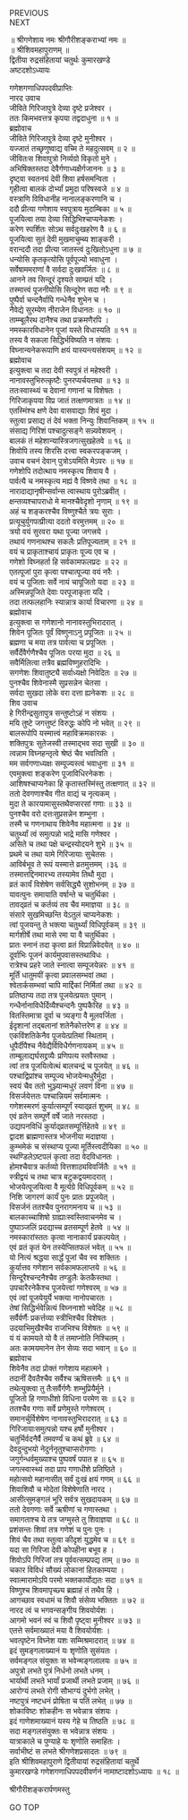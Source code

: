PREVIOUS  
NEXT  
  
॥ श्रीगणेशाय नमः श्रीगौरीशङ्कराभ्यां नमः ॥  
॥ श्रीशिवमहापुराणम् ॥  
द्वितीया रुद्रसंहितायां चतुर्थः कुमारखण्डे  
अष्टदशोऽध्यायः  
  
गणेशगणाधिपपदवीप्राप्तिः  
नारद उवाच  
जीविते गिरिजापुत्रे देव्या दृष्टे प्रजेश्वर ।  
ततः किमभवत्तत्र कृपया तद्वदाधुना ॥ १ ॥  
ब्रह्मोवाच  
जीविते गिरिजापुत्रे देव्या दृष्टे मुनीश्वर ।  
यज्जातं तच्छृणुष्वाद्य वच्मि ते महदुत्सवम् ॥ २ ॥  
जीवितःस शिवापुत्रो निर्व्यग्रो विकृतो मुने ।  
अभिषिक्तस्तदा देवैर्गणाध्यक्षैर्गजाननः ॥ ३ ॥  
दृष्ट्वा स्वतनयं देवी शिवा हर्षसमन्विता ।  
गृहीत्वा बालकं दोर्भ्यां प्रमुदा परिषस्वजे ॥ ४ ॥  
वस्त्राणि विविधानीह नानालङ्‌करणानि च ।  
ददौ प्रीत्या गणेशाय स्वपुत्राय मुदाम्बिका ॥ ५ ॥  
पूजयित्वा तया देव्या सिद्धिभिश्चाप्यनेकशः ।  
करेण स्पर्शितः सोऽथ सर्वदुःखहरेण वै ॥ ६ ॥  
पूजयित्वा सुतं देवी मुखमाचुम्ब्य शाङ्‌करी ।  
वरान्ददौ तदा प्रीत्या जातस्त्वं दुःखितोऽधुना ॥ ७ ॥  
धन्योसि कृतकृत्योसि पूर्वपूज्यो भवाधुना ।  
सर्वेषाममराणां वै सर्वदा दुःखवर्जितः ॥ ८ ॥  
आनने तव सिन्दूरं दृश्यते साम्प्रतं यदि ।  
तस्मात्त्वं पूजनीयोसि सिन्दूरेण सदा नरैः ॥ ९ ॥  
पुष्पैर्वा चन्दनैर्वापि गन्धेनैव शुभेन च ।  
नैवेद्ये सुरम्येण नीराजेन विधानतः ॥ १० ॥  
ताम्म्बूलैरथ दानैश्च तथा प्रक्रमणैरपि ।  
नमस्कारविधानेन पूजां यस्ते विधास्यति ॥ ११ ॥  
तस्य वै सकला सिद्धिर्भविष्यति न संशयः ।  
विघ्नान्यनेकरूपाणि क्षयं यास्यन्त्यसंशयम् ॥ १२ ॥  
ब्रह्मोवाच  
इत्युक्त्वा च तदा देवी स्वपुत्रं तं महेश्वरी ।  
नानावस्तुभिरुत्कृष्टैः पुनरप्यर्चयत्तथा ॥ १३ ॥  
ततःस्वास्थ्यं च देवानां गणानां च विशेषतः ।  
गिरिजाकृपया विप्र जातं तत्क्षणमात्रतः ॥ १४ ॥  
एतस्मिंश्च क्षणे देवा वासवाद्याः शिवं मुदा ।  
स्तुत्वा प्रसाद्य तं देवं भक्ता निन्युः शिवान्तिकम् ॥ १५ ॥  
संसाद्य गिरिशं पश्चादुत्सङ्‌गे सन्न्यवेशयन् ।  
बालकं तं महेशान्यास्त्रिजगत्सुखहेतवे ॥ १६ ॥  
शिवोपि तस्य शिरसि दत्त्वा स्वकरपङ्‌कजम् ।  
उवाच वचनं देवान् पुत्रोऽयमिति मेऽपरः ॥ १७ ॥  
गणेशोपि तदोत्थाय नमस्कृत्य शिवाय वै ।  
पार्वत्यै च नमस्कृत्य मह्यं वै विष्णवे तथा ॥ १८ ॥  
नारादाद्यानृषीन्सर्वान्स त्वास्थाय पुरोऽब्रवीत् ।  
क्षन्तव्यश्चापराधो मे मानश्चैवेदृशो नृणाम् ॥ १९ ॥  
अहं च शङ्करश्चैव विष्णुश्चैते त्रयः सुराः ।  
प्रत्यूचुर्युगपत्प्रीत्या ददतो वरमुत्तमम् ॥ २० ॥  
त्रयो वयं सुरवरा यथा पूज्या जगत्त्रये ।  
तथायं गणनाथश्च सकलैः प्रतिपूज्यताम् ॥ २१ ॥  
वयं च प्राकृताश्चायं प्राकृतः पूज्य एव च ।  
गणेशो विघ्नहर्ता हि सर्वकामफलप्रदः ॥ २२ ॥  
एतत्पूजां पुरा कृत्वा पश्चात्पूज्या वयं नरैः ।  
वयं च पूजिताः सर्वे नायं चापूजितो यदा ॥ २३ ॥  
अस्मिन्नपूजिते देवाः परपूजाकृता यदि ।  
तदा तत्फलहानिः स्यान्नात्र कार्या विचारणा ॥ २४ ॥  
ब्रह्मोवाच  
इत्युक्त्वा स गणेशानो नानावस्तुभिरादरात् ।  
शिवेन पूजितः पूर्वं विष्णुनाऽनु प्रपूजितः ॥ २५ ॥  
ब्रह्मणा च मया तत्र पार्वत्या च प्रपूजितः ।  
सर्वैर्देवैर्गणैश्चैव पूजितः परया मुदा ॥ २६ ॥  
सवैर्मिलित्वा तत्रैव ब्रह्मविष्णुहरादिभिः ।  
सगणेशः शिवातुष्ट्यै सर्वाध्यक्षो निवेदितः ॥ २७ ॥  
पुनश्चैव शिवेनास्मै सुप्रसन्नेन चेतसा ।  
सर्वदा सुखदा लोके वरा दत्ता ह्यनेकशः ॥ २८ ॥  
शिव उवाच  
हे गिरीन्द्रसुतापुत्र सन्तुष्टोऽहं न संशयः ।  
मयि तुष्टे जगत्तुष्टं विरुद्धः कोपि नो भवेत् ॥ २९ ॥  
बालरूपोपि यस्मात्त्वं महाविक्रमकारकः ।  
शक्तिपुत्रः सुतेजस्वी तस्माद्‌भव सदा सुखी ॥ ३० ॥  
त्वन्नाम विघ्नहन्तृत्वे श्रेष्ठं चैव भवत्विति ।  
मम सर्वगणाध्यक्षः सम्पूज्यस्त्वं भवाधुना ॥ ३१ ॥  
एवमुक्त्वा शङ्करेण पूजाविधिरनेकशः ।  
आशिषश्चाप्यनेका हि कृतास्तस्मिंस्तु तत्क्षणात् ॥ ३२ ॥  
ततो देवगणाश्चैव गीत वाद्यं च नृत्यकम् ।  
मुदा ते कारयामासुस्तथैवप्सरसां गणाः ॥ ३३ ॥  
पुनश्चैव वरो दत्तःसुप्रसन्नेन शम्भुना ।  
तस्मै च गणनाथाय शिवेनैव महात्मना ॥ ३४ ॥  
चतुर्थ्यां त्वं समुत्पन्नो भाद्रे मासि गणेश्वर ।  
असिते च तथा पक्षे चन्द्रस्योदयने शुभे ॥ ३५ ॥  
प्रथमे च तथा यामे गिरिजायाः सुचेतसः ।  
आविर्बभूव ते रूपं यस्मात्ते व्रतमुत्तमम् ।३६ ॥  
तस्मात्तद्दिनमारभ्य तस्यामेव तिथौ मुदा ।  
व्रतं कार्यं विशेषेण सर्वसिद्ध्यै सुशोभनम् ॥ ३७ ॥  
यावत्पुनः समायाति वर्षान्ते च चतुर्थिका ।  
तावद्‌व्रतं च कर्तव्यं तव चैव ममाज्ञया ॥ ३८ ॥  
संसारे सुखमिच्छन्ति येऽतुलं चाप्यनेकशः ।  
त्वां पूजयन्तु ते भक्त्या चतुर्थ्यां विधिपूर्वकम् ॥ ३९ ॥  
मार्गशीर्षे तथा मासे रमा या वै चतुर्थिका ।  
प्रातः स्नानं तदा कृत्वा व्रतं विप्रान्निवेदयेत् ॥ ४० ॥  
दूर्वाभिः पूजनं कार्यमुपवासस्तथाविधः ।  
रात्रेश्च प्रहरे जाते स्नात्वा सम्पूजयेन्नरः ॥ ४१ ॥  
मूर्तिं धातुमयीं कृत्वा प्रवालसम्भवां तथा ।  
श्वेतार्कसम्भवां चापि मार्द्दिकां निर्मितां तथा ॥ ४२ ॥  
प्रतिष्ठाप्य तदा तत्र पूजयेत्प्रयतः पुमान् ।  
गन्धैर्नानाविधैर्दिव्यैश्चन्दनैः पुष्पकैरिह ॥ ४३ ॥  
वितस्तिमात्रा दूर्वा च त्र्यङ्‌गा वै मूलवर्जिता ।  
ईदृशानां तद्‌बलानां शतेनैकोत्तरेण ह ॥ ४४ ॥  
एकविंशतिकेनैव पूजयेत्प्रतिमां स्थिताम् ।  
धूपैर्दीपैश्च नैवेद्यैर्विविधैर्गणनायकम् ॥ ४५ ॥  
ताम्बूलाद्यर्घसद्द्रव्यैः प्रणिपत्य स्तवैस्तथा ।  
त्वां तत्र पूजयित्वेत्थं बालचन्द्रं च पूजयेत् ॥ ४६ ॥  
पश्चाद्विप्रांश्च सम्पूज्य भोजयेन्मधुरैर्मुदा ।  
स्वयं चैव ततो भुञ्ज्यान्मधुरं लवणं विना ॥ ४७ ॥  
विसर्जयेत्ततः पश्चान्नियमं सर्वमात्मनः ।  
गणेशस्मरणं कुर्यात्सम्पूर्णं स्याद्‌व्रतं शुभम् ॥ ४८ ॥  
एवं व्रतेन सम्पूर्णे वर्षे जाते नरस्तदा ।  
उद्यापनविधिं कुर्याद्‌व्रतसम्पूर्त्तिहेतवे ॥ ४९ ॥  
द्वादश ब्राह्मणास्तत्र भोजनीया मदाज्ञया ।  
कुम्भमेकं च संस्थाप्य पूज्या मूर्तिस्त्वदीयिका ॥ ५० ॥  
स्थण्डिलेऽष्टपलं कृत्वा तदा वेदविधानतः ।  
होमश्चैवात्र कर्तव्यो वित्तशाठ्यविवर्जितैः ॥ ५१ ॥  
स्त्रीद्वयं च तथा चात्र बटुकद्वयमादरात् ।  
भोजयेत्पूजयित्वा वै मूर्त्यग्रे विधिपूर्वकम् ॥ ५२ ॥  
निशि जागरणं कार्यं पुनः प्रातः प्रपूजयेत् ।  
विसर्जनं ततश्चैव पुनरागमनाय च ॥ ५३ ॥  
बालकाच्चाशिषो ग्राह्याःस्वस्तिवाचनमेव च ।  
पुष्पाञ्जलिं प्रदद्याच्च व्रतसम्पूर्ण हेतवे ॥ ५४ ॥  
नमस्कारांस्ततः कृत्वा नानाकार्यं प्रकल्पयेत् ।  
एवं व्रतं कृतं येन तस्येप्सितफलं भवेत् ॥ ५५ ॥  
यो नित्यं श्रद्धया सार्द्धं पूजां चैव स्व शक्तितः ।  
कुर्यात्तव गणेशान सर्वकामफलाप्तये ॥ ५६ ॥  
सिन्दूरैश्चन्दनैश्चैव तण्डुलैः केतकैस्तथा ।  
उपचारैरनेकैश्च पूजयेत्त्वां गणेश्वरम् ॥ ५७ ॥  
एवं त्वां पूजयेयुर्ये भक्त्या नानोपचारतः ।  
तेषां सिद्धिर्भवेन्नित्यं विघ्ननाशो भवेदिह ॥ ५८ ॥  
सर्वैर्वर्णैः प्रकर्त्तव्या स्त्रीभिश्चैव विशेषतः ।  
उदयाभिमुखैश्चैव राजभिश्च विशेषतः ॥ ५९ ॥  
यं यं कामयते यो वै तं तमाप्नोति निश्चितम् ।  
अतः कामयमानेन तेन सेव्यः सदा भवान् ॥ ६० ॥  
ब्रह्मोवाच  
शिवेनैव तदा प्रोक्तं गणेशाय महात्मने ।  
तदानीं दैवतैश्चैव सर्वैश्च ऋषिसत्तमैः ॥ ६१ ॥  
तथेत्युक्त्वा तु तैःसर्वैर्गणैः शम्भुप्रियैर्मुने ।  
पूजितो हि गणाधीशो विधिना परमेण सः ॥ ६२ ॥  
ततश्चैव गणाः सर्वे प्रणेमुस्ते गणेश्वरम् ।  
समानर्चुर्विशेषेण नानावस्तुभिरादरात् ॥ ६३ ॥  
गिरिजायाःसमुत्पन्नो यश्च हर्षो मुनीश्वर ।  
चतुर्भिर्वदनैर्वै तमवर्ण्यं च कथं ब्रुवे ॥ ६४ ॥  
देवदुन्दुभयो नेदुर्ननृतुश्चाप्सरोगणाः ।  
जगुर्गन्धर्वमुख्याश्च पुष्पवर्षं पपात ह ॥ ६५ ॥  
जगत्स्वास्थ्यं तदा प्राप गणाधीशे प्रतिष्ठिते ।  
महोत्सवो महानासीत् सर्वं दुःखं क्षयं गणम् ॥ ६६ ॥  
शिवाशिवौ च मोदेतां विशेषेणाति नारद ।  
आसीत्सुमङ्गलं भूरि सर्वत्र सुखदायकम् ॥ ६७ ॥  
ततो देवगणाः सर्वे ऋषीणां च गणास्तथा ।  
समागताश्च ये तत्र जग्मुस्ते तु शिवाज्ञया ॥ ६८ ॥  
प्रशंसन्तः शिवां तत्र गणेशं च पुनः पुनः ।  
शिवं चैव तथा स्तुत्वा कीदृशं युद्धमेव च ॥ ६९ ॥  
यदा सा गिरिजा देवी कोपहीना बभूव ह ।  
शिवोऽपि गिरिजां तत्र पूर्ववत्सम्प्रपद्य ताम् ॥ ७० ॥  
चकार विविधं सौख्यं लोकानां हितकाम्यया ।  
स्वात्मारामोऽपि परमो भक्तकार्योद्यतः सदा ॥ ७१ ॥  
विष्णुश्च शिवमापृच्छ्य ब्रह्माहं तं तथैव हि ।  
आगच्छाव स्वधामं च शिवौ संसेव्य भक्तितः ॥ ७२ ॥  
नारद त्वं च भगवन्सङ्‌गीय शिवयोर्यशः ।  
आगमो भवनं स्वं च शिवौ पृष्ट्वा मुनीश्वर ॥ ७३ ॥  
एतत्ते सर्वमाख्यातं मया वै शिवयोर्यशः ।  
भवत्पृष्टेन विघ्नेश यशः सम्मिश्रमादरात् ॥ ७४ ॥  
इदं सुमङ्गलाख्यानं यः शृणोति सुसंयतः ।  
सर्वमङ्गल संयुक्तः स भवेन्मङ्गलालयः ॥ ७५ ॥  
अपुत्रो लभते पुत्रं निर्धनो लभते धनम् ।  
भार्यार्थी लभते भार्यां प्रजार्थी लभते प्रजाम् ॥ ७६ ॥  
आरोग्यं लभते रोगी सौभाग्यं दुर्भगो लभेत् ।  
नष्टपुत्रं नष्टधनं प्रोषिता च पतिं लभेत् ॥ ७७ ॥  
शोकाविष्टः शोकहीनः स भवेन्नात्र संशयः ।  
इदं गाणेशमाख्यानं यस्य गेहे च तिष्ठति ॥ ७८ ॥  
सदा मङ्गलसंयुक्तः स भवेन्नात्र संशयः ।  
यात्राकाले च पुण्याहे यः शृणोति समाहितः ।  
सर्वाभीष्टं स लभते श्रीगणेशप्रसादतः ॥ ७९ ॥  
इति श्रीशिवमहापुराणे द्वितीयायां रुद्रसंहितायां चतुर्थे  
कुमारखण्डे गणेशगणाधिपपदवीवर्णनं नामाष्टादशोऽध्यायः ॥ १८ ॥  
  
  
श्रीगौरीशङ्करार्पणमस्तु  
  
GO TOP

